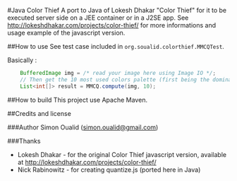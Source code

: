 #Java Color Thief
A port to Java of Lokesh Dhakar "Color Thief" for it to be executed server side on a JEE container or in a J2SE app. See http://lokeshdhakar.com/projects/color-thief/ for more informations and usage example of the javascript version.

##How to use
See test case included in ```org.soualid.colorthief.MMCQTest```. 

Basically :

```java
	BufferedImage img = /* read your image here using Image IO */;
	// Then get the 10 most used colors palette (first being the dominant color of the image)
	List<int[]> result = MMCQ.compute(img, 10); 
```

##How to build
This project use Apache Maven.

##Credits and license

###Author
Simon Oualid (simon.oualid@gmail.com)

###Thanks
* Lokesh Dhakar - for the original Color Thief javascript version, available at http://lokeshdhakar.com/projects/color-thief/
* Nick Rabinowitz - for creating quantize.js (ported here in Java)
